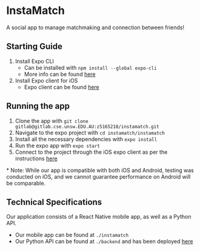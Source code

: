 # InstaMatch
A social app to manage matchmaking and connection between friends!

## Starting Guide
1. Install Expo CLI
    - Can be installed with `npm install --global expo-cli`
    - More info can be found [here](https://docs.expo.io/get-started/installation/)
2. Install Expo client for iOS
    - Expo client can be found [here](https://itunes.com/apps/exponent)

## Running the app
1. Clone the app with `git clone gitlab@gitlab.cse.unsw.EDU.AU:z5165218/instamatch.git`
2. Navigate to the expo project with `cd instamatch/instamatch`
3. Install all the necessary dependencies with `expo install`
4. Run the expo app with `expo start`
5. Connect to the project through the iOS expo client as per the instructions [here](https://docs.expo.io/get-started/create-a-new-app/)

\* Note: While our app is compatible with both iOS and Android, testing was conducted on iOS, and we cannot guarantee performance on Android will be comparable.

## Technical Specifications
Our application consists of a React Native mobile app, as well as a Python API.
- Our mobile app can be found at `./instamatch`
- Our Python API can be found at `./backend` and has been deployed [here](https://instamatch-api.herokuapp.com/)
